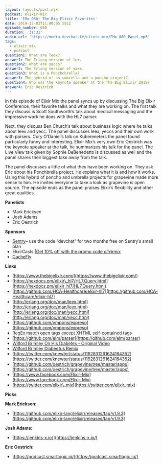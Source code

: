 ```yaml
---
layout: layouts/post.njk
podcast: elixir-mix
title: 'EMx 080: The Big Elixir Favorites'
date: 2019-12-03T11:00:05.581Z
episode_number: 080
duration: '31:32'
audio_url: 'https://media.devchat.tv/elixir-mix/EMx_080_Panel.mp3'
tags:
  - elixir_mix
  - podcast
question1: What are leex?
answer1: The Erlang version of lex.
question2: What are yeccs?
answer2: The Erlang version of yaks.
question3: What is a Ponchobrella?
answer3: The hybrid of an umbrella and a poncho project?
question4: Who was the keynote speaker at the The Big Elixir 2019?
answer4: Eric Oestrich
---
```

In this episode of Elixir Mix the panel syncs up by discussing The Big Elixir Conference, their favorite talks and what they are working on. The first talk they discuss is Scott Southworth’s talk about medical messaging and the impressive work he does with the HL7 parser. 

Next, they discuss Ben Church’s talk about business logic where he talks about leex and yecc. The panel discusses leex, yeccs and their own work with parsers. Cory O’Daniel’s talk on Kubereneters the panel found particularly funny and interesting. Elixir Mix’s very own Eric Oestrich was the keynote speaker at the talk, he summarizes his talk for the panel. The Live View talk given by Sophie DeBenedetto is discussed as well and the panel shares their biggest take away from the talk. 

The panel discusses a little of what they have been working on. They ask Eric about his Ponchbrella project. He explains what it is and how it works. Using this hybrid of poncho and umbrella projects for grapevine made more sense to him. He invites everyone to take a look as grapevine is open source. The episode ends as the panel praises Elixir’s flexibility and other great qualities. 


**Panelists**

- Mark Ericksen
- Josh Adams
- Eric Oestrich

**Sponsors**

- [Sentry](http://sentry.io/)– use the code “devchat” for two months free on Sentry’s small plan
- ElixirCasts |[Get 10% off with the promo code ](https://elixircasts.io/)[_elixirmix_](https://elixircasts.io/)
- [CacheFly](https://www.cachefly.com/)

**Links**

- [https://www.thebigelixir.com/](https://www.thebigelixir.com/)
- [https://hexdocs.pm/elixir\_hl7/HL7.Query.html](https://hexdocs.pm/elixir_hl7/HL7.Query.html)
- [https://github.com/HCA-Healthcare/elixir-hl7](https://github.com/HCA-Healthcare/elixir-hl7)
- [http://erlang.org/doc/man/leex.html](http://erlang.org/doc/man/leex.html)
- [http://erlang.org/doc/man/yecc.html](http://erlang.org/doc/man/yecc.html)
- [https://github.com/ympons/expreso](https://github.com/ympons/expreso)
- [RegEx match open tags except XHTML self-contained tags](https://stackoverflow.com/questions/1732348/regex-match-open-tags-except-xhtml-self-contained-tags)
- [https://github.com/elm/parser](https://github.com/elm/parser)
- [Wilford Brimley On His Diabetes - Original Video](https://www.youtube.com/watch?v=kFIsoq63lwo)
- [Wilford Brimley Diabeetus Remix](https://www.youtube.com/watch?v=2hNu1I9r_1A)
- [https://twitter.com/knewter/status/1192831261624164352](https://twitter.com/knewter/status/1192831261624164352)
- [https://github.com/oestrich/grapevine/tree/master/apps](https://github.com/oestrich/grapevine/tree/master/apps)
- [https://www.facebook.com/Elixir-Mix](https://www.facebook.com/Elixir-Mix)
- [https://twitter.com/elixir\_mix](https://twitter.com/elixir_mix)

**Picks**

**Mark Ericksen:**

- [https://github.com/elixir-lang/elixir/releases/tag/v1.9.3](https://github.com/elixir-lang/elixir/releases/tag/v1.9.3)

**Josh Adams:**

- [https://jenkins-x.io/](https://jenkins-x.io/)

**Eric Oestrich:**

- [https://podcast.smartlogic.io/](https://podcast.smartlogic.io/)
